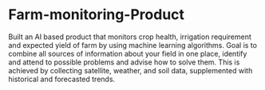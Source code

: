 # Farm-monitoring-Product
Built an AI based product that monitors crop health, irrigation requirement and expected yield of farm by using machine learning algorithms.
Goal is to combine all sources of information about your field in one place, identify and attend to possible problems and advise how to solve them. This is achieved by collecting satellite, weather, and soil data, supplemented with historical and forecasted trends.
